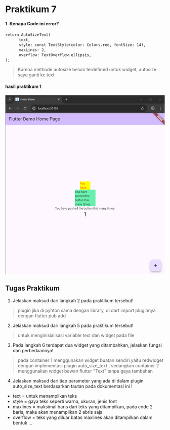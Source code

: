 # Praktikum 7

#### 1. Kenapa Code ini error?
```
return AutoSizeText(
      text,
      style: const TextStyle(color: Colors.red, fontSize: 14),
      maxLines: 2,
      overflow: TextOverflow.ellipsis,
);
```
> Karena methode autosize belum terdefined untuk widget, autosize saya ganti ke text 

#### hasil praktikum 1 
![alt text](images\Praktikum1.png)

## Tugas Praktikum

1. Jelaskan maksud dari langkah 2 pada praktikum tersebut!
> plugin jika di pyhton sama dengan library, di dart import pluginnya dengan flutter pub add

2. Jelaskan maksud dari langkah 5 pada praktikum tersebut!
>  untuk menginisialisasi variable text dan widget pada file

3. Pada langkah 6 terdapat dua widget yang ditambahkan, jelaskan fungsi dan perbedaannya!
> pada container 1 menggunakan widget buatan sendiri yaitu redwidget dengan implementasi plugin auto_size_text , sedangkan container 2 menggunakan widget bawan flutter "Text" tanpa gaya tambahan

4. Jelaskan maksud dari tiap parameter yang ada di dalam plugin auto_size_text berdasarkan tautan pada dokumentasi ini !
- text = untuk menampilkan teks 
- style = gaya teks seperti warna, ukuran, jenis font
- maxlines = maksimal baris dari teks yang ditampilkan, pada code 2 baris, maka akan menampilkan 2 abris saja
- overflow = teks yang diluar batas maxlines akan ditampilkan dalam bentuk ...
